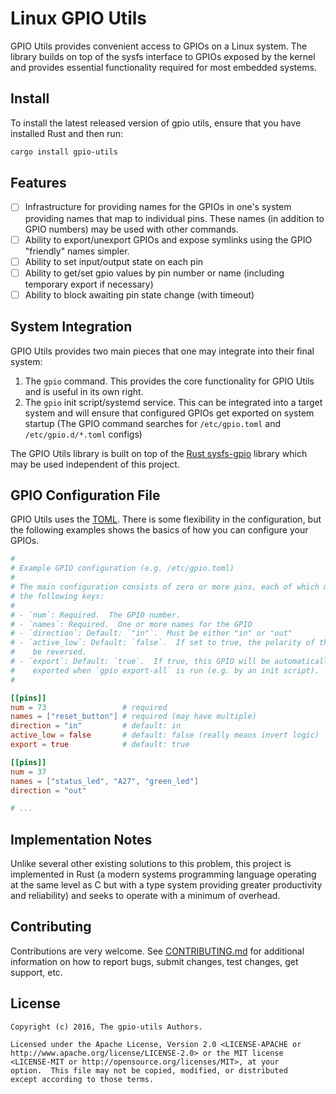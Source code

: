 # Linux GPIO Utils

GPIO Utils provides convenient access to GPIOs on a Linux system. The library
builds on top of the sysfs interface to GPIOs exposed by the kernel and provides
essential functionality required for most embedded systems.

## Install

To install the latest released version of gpio utils, ensure that you have
installed Rust and then run:

```sh
cargo install gpio-utils
```

## Features

- [ ] Infrastructure for providing names for the GPIOs in one's system providing
      names that map to individual pins.  These names (in addition to GPIO numbers)
      may be used with other commands.
- [ ] Ability to export/unexport GPIOs and expose symlinks using the GPIO "friendly"
      names simpler.
- [ ] Ability to set input/output state on each pin
- [ ] Ability to get/set gpio values by pin number or name (including temporary
      export if necessary)
- [ ] Ability to block awaiting pin state change (with timeout)

## System Integration

GPIO Utils provides two main pieces that one may integrate into their final
system:

1. The `gpio` command.  This provides the core functionality for GPIO Utils and
   is useful in its own right.
2. The `gpio` init script/systemd service.  This can be integrated into a target
   system and will ensure that configured GPIOs get exported on system startup
   (The GPIO command searches for `/etc/gpio.toml` and `/etc/gpio.d/*.toml`
   configs)

The GPIO Utils library is built on top of the
[Rust sysfs-gpio](https://github.com/rust-embedded/rust-sysfs-gpio) library
which may be used independent of this project.

## GPIO Configuration File

GPIO Utils uses the [TOML](https://github.com/toml-lang/toml).  There is some
flexibility in the configuration, but the following examples shows the basics of
how you can configure your GPIOs.

```toml
#
# Example GPIO configuration (e.g. /etc/gpio.toml)
#
# The main configuration consists of zero or more pins, each of which may have
# the following keys:
#
# - `num`: Required.  The GPIO number.
# - `names`: Required.  One or more names for the GPIO
# - `direction`: Default: `"in"`.  Must be either "in" or "out"
# - `active_low`: Default: `false`.  If set to true, the polarity of the pin will
#    be reversed.
# - `export`: Default: `true`.  If true, this GPIO will be automatically
#    exported when `gpio export-all` is run (e.g. by an init script).
#

[[pins]]
num = 73                 # required
names = ["reset_button"] # required (may have multiple)
direction = "in"         # default: in
active_low = false       # default: false (really means invert logic)
export = true            # default: true

[[pins]]
num = 37
names = ["status_led", "A27", "green_led"]
direction = "out"

# ...
```

## Implementation Notes

Unlike several other existing solutions to this problem, this project is
implemented in Rust (a modern systems programming language operating at the same
level as C but with a type system providing greater productivity and
reliability) and seeks to operate with a minimum of overhead.

## Contributing

Contributions are very welcome.  See [CONTRIBUTING.md](CONTRINBUTING.md) for
additional information on how to report bugs, submit changes, test changes, get
support, etc.

## License

```
Copyright (c) 2016, The gpio-utils Authors.

Licensed under the Apache License, Version 2.0 <LICENSE-APACHE or
http://www.apache.org/license/LICENSE-2.0> or the MIT license
<LICENSE-MIT or http://opensource.org/licenses/MIT>, at your
option.  This file may not be copied, modified, or distributed
except according to those terms.
```
